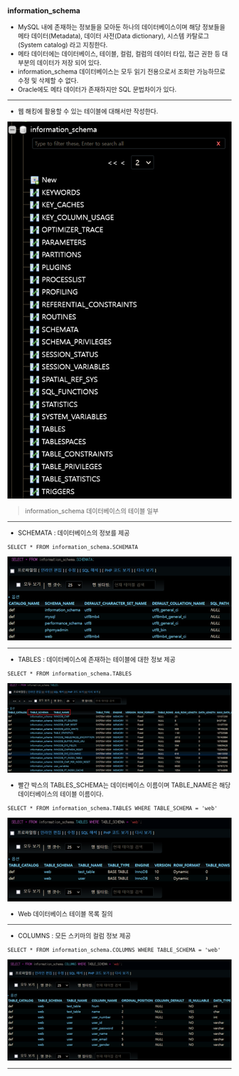 ### information_schema
- MySQL 내에 존재하는 정보들을 모아둔 하나의 데이터베이스이며 해당 정보들을 메타 데이터(Metadata), 데이터 사전(Data dictionary), 시스템 카탈로그(System catalog) 라고 지칭한다.
- 메타 데이터에는 데이터베이스, 테이블, 컬럼, 컬럼의 데이터 타입, 접근 권한 등 대부분의 데이터가 저장 되어 있다.
- information_schema 데이터베이스는 모두 읽기 전용으로서 조회만 가능하므로 수정 및 삭제할 수 없다.
- Oracle에도 메타 데이터가 존재하지만 SQL 문법차이가 있다.
---

- 웹 해킹에 활용할 수 있는 테이블에 대해서만 작성한다.

<img src="./image/1.png">

> information_schema 데이터베이스의 테이블 일부

---

- SCHEMATA : 데이터베이스의 정보를 제공

```
SELECT * FROM information_schema.SCHEMATA
```

<img src="./image/2.png">

---

- TABLES : 데이터베이스에 존재하는 테이블에 대한 정보 제공


```
SELECT * FROM information_schema.TABLES
```

<img src="./image/3.png">

- 빨간 박스의 TABLES_SCHEMA는 데이터베이스 이름이며 TABLE_NAME은 해당 데이터베이스의 테이블 이름이다.

```
SELECT * FROM information_schema.TABLES WHERE TABLE_SCHEMA = 'web'
```

<img src="./image/4.png">

- Web 데이터베이스 테이블 목록 질의

---

- COLUMNS : 모든 스키마의 컬럼 정보 제공

```
SELECT * FROM information_schema.COLUMNS WHERE TABLE_SCHEMA = 'web'
```
<img src="./image/5.png">

---